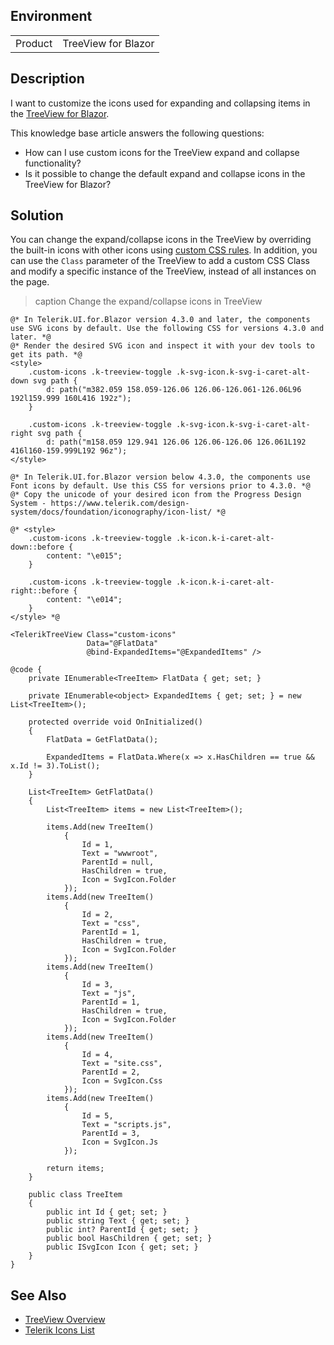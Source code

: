 
## Environment

<table>
<tbody>
<tr>
<td>Product</td>
<td>TreeView for Blazor</td>
</tr>
</tbody>
</table>

## Description
I want to customize the icons used for expanding and collapsing items in the [TreeView for Blazor](slug:treeview-overview).

This knowledge base article answers the following questions:
- How can I use custom icons for the TreeView expand and collapse functionality?
- Is it possible to change the default expand and collapse icons in the TreeView for Blazor?

## Solution

You can change the expand/collapse icons in the TreeView by overriding the built-in icons with other icons using [custom CSS rules](slug:themes-override). In addition, you can use the `Class` parameter of the TreeView to add a custom CSS Class and modify a specific instance of the TreeView, instead of all instances on the page.

>caption Change the expand/collapse icons in TreeView

````RAZOR
@* In Telerik.UI.for.Blazor version 4.3.0 and later, the components use SVG icons by default. Use the following CSS for versions 4.3.0 and later. *@
@* Render the desired SVG icon and inspect it with your dev tools to get its path. *@
<style>
    .custom-icons .k-treeview-toggle .k-svg-icon.k-svg-i-caret-alt-down svg path {
        d: path("m382.059 158.059-126.06 126.06-126.061-126.06L96 192l159.999 160L416 192z");
    }

    .custom-icons .k-treeview-toggle .k-svg-icon.k-svg-i-caret-alt-right svg path {
        d: path("m158.059 129.941 126.06 126.06-126.06 126.061L192 416l160-159.999L192 96z");
</style>

@* In Telerik.UI.for.Blazor version below 4.3.0, the components use Font icons by default. Use this CSS for versions prior to 4.3.0. *@
@* Copy the unicode of your desired icon from the Progress Design System - https://www.telerik.com/design-system/docs/foundation/iconography/icon-list/ *@

@* <style>
    .custom-icons .k-treeview-toggle .k-icon.k-i-caret-alt-down::before {
        content: "\e015";
    }

    .custom-icons .k-treeview-toggle .k-icon.k-i-caret-alt-right::before {
        content: "\e014";
    }
</style> *@

<TelerikTreeView Class="custom-icons"
                 Data="@FlatData"
                 @bind-ExpandedItems="@ExpandedItems" />

@code {
    private IEnumerable<TreeItem> FlatData { get; set; }

    private IEnumerable<object> ExpandedItems { get; set; } = new List<TreeItem>();

    protected override void OnInitialized()
    {
        FlatData = GetFlatData();

        ExpandedItems = FlatData.Where(x => x.HasChildren == true && x.Id != 3).ToList();
    }

    List<TreeItem> GetFlatData()
    {
        List<TreeItem> items = new List<TreeItem>();

        items.Add(new TreeItem()
            {
                Id = 1,
                Text = "wwwroot",
                ParentId = null,
                HasChildren = true,
                Icon = SvgIcon.Folder
            });
        items.Add(new TreeItem()
            {
                Id = 2,
                Text = "css",
                ParentId = 1,
                HasChildren = true,
                Icon = SvgIcon.Folder
            });
        items.Add(new TreeItem()
            {
                Id = 3,
                Text = "js",
                ParentId = 1,
                HasChildren = true,
                Icon = SvgIcon.Folder
            });
        items.Add(new TreeItem()
            {
                Id = 4,
                Text = "site.css",
                ParentId = 2,
                Icon = SvgIcon.Css
            });
        items.Add(new TreeItem()
            {
                Id = 5,
                Text = "scripts.js",
                ParentId = 3,
                Icon = SvgIcon.Js
            });

        return items;
    }

    public class TreeItem
    {
        public int Id { get; set; }
        public string Text { get; set; }
        public int? ParentId { get; set; }
        public bool HasChildren { get; set; }
        public ISvgIcon Icon { get; set; }
    }
}
````
## See Also
- [TreeView Overview](slug:treeview-overview)
- [Telerik Icons List](https://www.telerik.com/design-system/docs/foundation/iconography/icon-list/)
